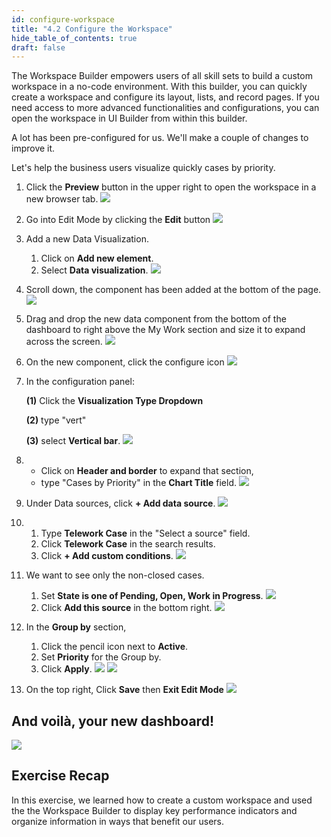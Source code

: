```yaml
---
id: configure-workspace
title: "4.2 Configure the Workspace"
hide_table_of_contents: true
draft: false
---
```


The Workspace Builder empowers users of all skill sets to build a custom workspace in a no-code environment. With this builder, you can quickly create a workspace and configure its layout, lists, and record pages. If you need access to more advanced functionalities and configurations, you can open the workspace in UI Builder from within this builder.

A lot has been pre-configured for us. We'll make a couple of changes to improve it.

Let's help the business users visualize quickly cases by priority.

1. Click the **Preview** button in the upper right to open the workspace in a new browser tab. 
![](../images/2023-10-04-15-48-32.png)


2. Go into Edit Mode by clicking the **Edit** button 
![](../images/2023-10-04-15-49-06.png)


3. Add a new Data Visualization. 
   1. Click on **Add new element**.
   2. Select **Data visualization**.
   ![](../images/2023-10-04-15-57-53.png)


4.  Scroll down, the component has been added at the bottom of the page.
![](../images/2023-10-04-15-59-01.png)


5. Drag and drop the new data component from the bottom of the dashboard to right above the My Work section and size it to expand across the screen.
![](workspace/move_new_data_visualization.gif)


6. On the new component, click the configure icon
![](workspace/Click_Component_Configure.png)


7. In the configuration panel:

   **(1)** Click the **Visualization Type Dropdown** 

   **(2)** type "vert" 

   **(3)** select **Vertical bar**.
   ![](workspace/select_Vertical_bar.png)


8.  - Click on **Header and border** to expand that section, 
    - type "Cases by Priority" in the **Chart Title** field.
    ![](workspace/set_Chart_Title_Cases_by_Priority.png)


9. Under Data sources, click **+ Add data source**.
![](workspace/Click_Add_Datasource.png)


10. 
    1. Type **Telework Case** in the "Select a source" field. 
    2. Click **Telework Case** in the search results.
    3. Click **+ Add custom conditions**.
    ![](../images/2023-10-04-16-02-02.png)


11. We want to see only the non-closed cases.
    1. Set **State is one of Pending, Open, Work in Progress**. 
    ![](workspace/ConditionForOpenCases.png)
    2. Click **Add this source** in the bottom right.
    ![](../images/2023-10-04-16-05-18.png)


12. In the **Group by** section, 
    1. Click the pencil icon next to **Active**.
    2. Set **Priority** for the Group by.
    3. Click **Apply**.
    ![](workspace/set_Group_by_Priority.png)
    ![](../images/2023-10-04-16-06-01.png)


13. On the top right, Click **Save** then **Exit Edit Mode** 
![](workspace/Click_Save_then_Exit_Edit_Mode.png)


## And voilà, your new dashboard!

![](workspace/final_Workspace.png)

## Exercise Recap

In this exercise, we learned how to create a custom workspace and used the the Workspace Builder to display key performance indicators and organize information in ways that benefit our users.